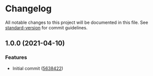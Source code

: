 # Changelog

All notable changes to this project will be documented in this file. See [standard-version](https://github.com/conventional-changelog/standard-version) for commit guidelines.

## 1.0.0 (2021-04-10)


### Features

* Initial commit ([5638422](https://github.com/danielcerongrajales/App_bars_bottom/commit/563842210f4ae22d054cd81f7102f75591081e75))
